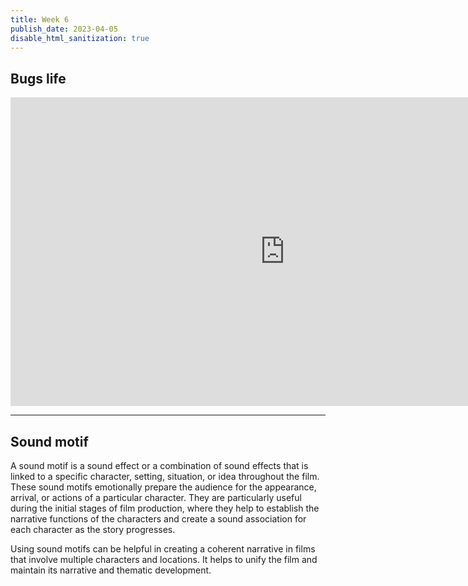 ```yaml
---
title: Week 6
publish_date: 2023-04-05
disable_html_sanitization: true
---
```



## Bugs life ##

<iframe width="878" height="494" src="https://www.youtube.com/embed/j-2cEVk1WsQ" title="Gary Rydstrom explains the sound design of Pixar&#39;s A Bug&#39;s Life" frameborder="0" allow="accelerometer; autoplay; clipboard-write; encrypted-media; gyroscope; picture-in-picture; web-share" allowfullscreen></iframe>

---

## Sound motif ##


A sound motif is a sound effect or a combination of sound effects that is linked to a specific character, setting, situation, or idea throughout the film. These sound motifs emotionally prepare the audience for the appearance, arrival, or actions of a particular character. They are particularly useful during the initial stages of film production, where they help to establish the narrative functions of the characters and create a sound association for each character as the story progresses.

Using sound motifs can be helpful in creating a coherent narrative in films that involve multiple characters and locations. It helps to unify the film and maintain its narrative and thematic development.